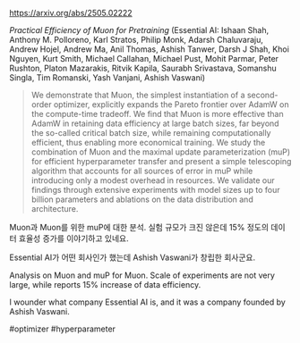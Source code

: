 https://arxiv.org/abs/2505.02222

*Practical Efficiency of Muon for Pretraining* (Essential AI: Ishaan Shah, Anthony M. Polloreno, Karl Stratos, Philip Monk, Adarsh Chaluvaraju, Andrew Hojel, Andrew Ma, Anil Thomas, Ashish Tanwer, Darsh J Shah, Khoi Nguyen, Kurt Smith, Michael Callahan, Michael Pust, Mohit Parmar, Peter Rushton, Platon Mazarakis, Ritvik Kapila, Saurabh Srivastava, Somanshu Singla, Tim Romanski, Yash Vanjani, Ashish Vaswani)

> We demonstrate that Muon, the simplest instantiation of a second-order optimizer, explicitly expands the Pareto frontier over AdamW on the compute-time tradeoff. We find that Muon is more effective than AdamW in retaining data efficiency at large batch sizes, far beyond the so-called critical batch size, while remaining computationally efficient, thus enabling more economical training. We study the combination of Muon and the maximal update parameterization (muP) for efficient hyperparameter transfer and present a simple telescoping algorithm that accounts for all sources of error in muP while introducing only a modest overhead in resources. We validate our findings through extensive experiments with model sizes up to four billion parameters and ablations on the data distribution and architecture.

Muon과 Muon를 위한 muP에 대한 분석. 실험 규모가 크진 않은데 15% 정도의 데이터 효율성 증가를 이야기하고 있네요.

Essential AI가 어떤 회사인가 했는데 Ashish Vaswani가 창립한 회사군요.

<english>
Analysis on Muon and muP for Muon. Scale of experiments are not very large, while reports 15% increase of data efficiency.

I wounder what company Essential AI is, and it was a company founded by Ashish Vaswani.
</english>

#optimizer #hyperparameter 